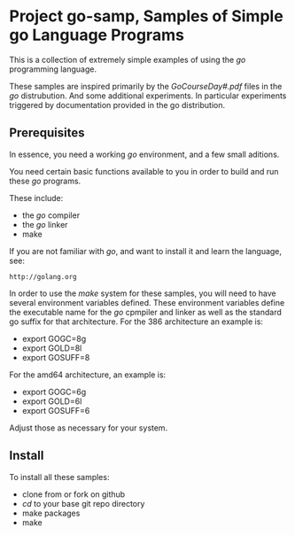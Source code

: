 Project go-samp, Samples of Simple go Language Programs
=======================================================
This is a collection of extremely simple examples of using the _go_ 
programming language.

These samples are inspired primarily by the _GoCourseDay#.pdf_ files in
the _go_ distrubution.  And some additional experiments.  In particular
experiments triggered by documentation provided in the go distribution.

Prerequisites
-------------

In essence, you need a working _go_ environment, and a few small aditions.

You need certain basic functions available to you in order to build and run
these _go_ programs.

These include:

* the _go_ compiler
* the _go_ linker
* make

If you are not familiar with _go_, and want to install it and learn the 
language, see: 

	http://golang.org

In order to use the _make_ system for these samples, you will need to have
several environment variables defined.  These environment variables define
the executable name for the _go_ cpmpiler and linker as well as the standard
go suffix for that architecture.  For the 386 architecture an example is:

* export GOGC=8g
* export GOLD=8l
* export GOSUFF=8

For the amd64 architecture, an example is:

* export GOGC=6g
* export GOLD=6l
* export GOSUFF=6

Adjust those as necessary for your system.

Install
-------

To install all these samples:

* clone from or fork on github
* _cd_ to your base git repo directory
* make packages
* make

